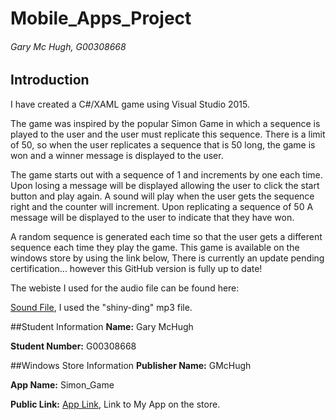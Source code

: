 # Mobile_Apps_Project

###### Gary Mc Hugh, G00308668

## Introduction
I have created a C#/XAML game using Visual Studio 2015.

The game was inspired by the popular Simon Game in which a sequence is played to the user and the user must replicate this sequence.
There is a limit of 50, so when the user replicates a sequence that is 50 long, the game is won and a winner message is displayed to the user.

The game starts out with a sequence of 1 and increments by one each time.
Upon losing a message will be displayed allowing the user to click the start button and play again.
A sound will play when the user gets the sequence right and the counter will increment.
Upon replicating a sequence of 50 A message will be displayed to the user to indicate that they have won.

A random sequence is generated each time so that the user gets a different sequence each time they play the game.
This game is available on the windows store by using the link below, There is currently an update pending certification... however this GitHub version is fully up to date!

The webiste I used for the audio file can be found here:

[Sound File](soundfxnow.com/), I used the "shiny-ding" mp3 file.

##Student Information
**Name:** Gary McHugh

**Student Number:** G00308668


##Windows Store Information
**Publisher Name:** GMcHugh

**App Name:** Simon_Game

**Public Link:** [App Link](https://www.microsoft.com/en-us/store/games/simon-game/9nblggh4n1vn), Link to My App on the store.
